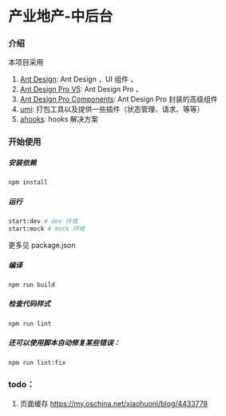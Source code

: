 # 产业地产-中后台

### 介绍

本项目采用

1. [Ant Design](https://ant.design/index-cn): Ant Design ，UI 组件 、
2. [Ant Design Pro V5](https://beta-pro.ant.design/index-cn/): Ant Design Pro 、
3. [Ant Design Pro Components](https://procomponents.ant.design): Ant Design Pro 封装的高级组件
4. [umi](https://pro.ant.design): 打包工具以及提供一些插件（状态管理、请求、等等）
5. [ahooks](https://ahooks.js.org): hooks 解决方案

### 开始使用

##### 安装依赖

```bash
npm install
```

##### 运行

```bash
start:dev # dev 环境
start:mock # mock 环境
```

更多见 package.json

##### 编译

```bash
npm run build
```

##### 检查代码样式

```bash
npm run lint
```

##### 还可以使用脚本自动修复某些错误：

```bash
npm run lint:fix
```

### todo：

1. 页面缓存 https://my.oschina.net/xiaohuoni/blog/4433778
